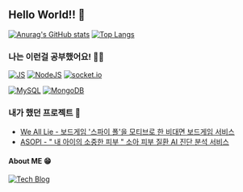 ## Hello World!! 👋


<!--
**kimhsno1/kimhsno1** is a ✨ _special_ ✨ repository because its `README.md` (this file) appears on your GitHub profile.

Here are some ideas to get you started:

- 🔭 I’m currently working on ...
- 🌱 I’m currently learning ...
- 👯 I’m looking to collaborate on ...
- 🤔 I’m looking for help with ...
- 💬 Ask me about ...
- 📫 How to reach me: ...
- 😄 Pronouns: ...
- ⚡ Fun fact: ...
-->
[![Anurag's GitHub stats](https://github-readme-stats.vercel.app/api?username=kimhsno1)](https://github.com/anuraghazra/github-readme-stats)
[![Top Langs](https://github-readme-stats.vercel.app/api/top-langs/?username=kimhsno1&layout=compact)](https://github.com/anuraghazra/github-readme-stats)


  
### 나는 이런걸 공부했어요! 👨‍🔧

[![JS](https://img.shields.io/badge/JavaScript-F7DF1E?style=flat-square&logo=JavaScript&logoColor=black)](https://github.com/Joowon0220/TODO-List)
[![NodeJS](https://img.shields.io/badge/Node.js-339933?style=flat-square&logo=Node.js&logoColor=white)](https://github.com/Joowon0220/NodeJS)
[![socket.io](https://img.shields.io/badge/socket.io-010101?style=flat-square&logo=Socket.io&logoColor=)](github.com/Joowon0220/TODO-List)
<br>

[![MySQL](https://img.shields.io/badge/MySQL-4479A1?style=flat-square&logo=MySQL&logoColor=white)](https://github.com/Joowon0220/Spring_Weather)
[![MongoDB](https://img.shields.io/badge/MongoDB-47A248?style=flat-square&logo=MongoDB&logoColor=white)](https://github.com/Joowon0220/React_Login)
<br>
  
### 내가 했던 프로젝트 👀
  - [We All Lie - 보드게임 '스파이 폴'을 모티브로 한 비대면 보드게임 서비스](https://github.com/tastekim/WeAllLie-BE)
  - [ASOPI - " 내 아이의 소중한 피부 " 소아 피부 질환 AI 진단 분석 서비스](https://github.com/kimhsno1/ASOPI)

#### About ME 😁
[![Tech Blog](https://img.shields.io/badge/Blog-FF5722?style=flat-square&logo=blogger&logoColor=white)](https://kimhsno1.tistory.com/)
